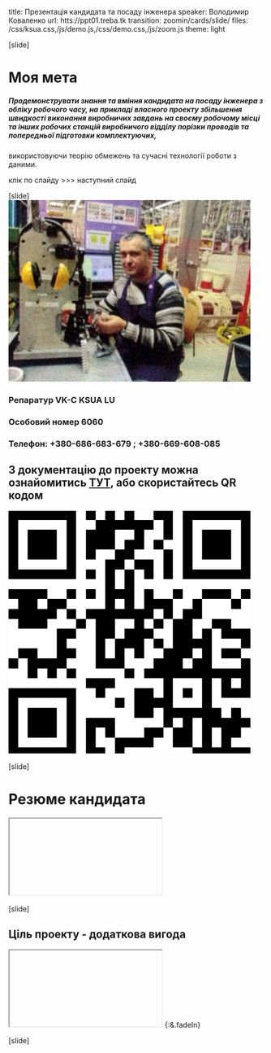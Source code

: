 title: Презентація кандидата та посаду інженера
speaker: Володимир Коваленко
url: htts://ppt01.treba.tk
transition: zoomin/cards/slide/
files: /css/ksua.css,/js/demo.js,/css/demo.css,/js/zoom.js
theme: light



[slide]
# Моя мета
##### Продемонструвати знання та вміння кандидата на посаду інженера з обліку робочого часу, на прикладі власного проекту збільшення швидкості виконання виробничих завдань на своєму робочому місці та інших робочих станцій виробничого відділу порізки проводів та попередньої підготовки комплектуючих, 
використовуючи теорію обмежень та сучасні технології роботи з даними.


 <span class="label label-info"> клік по слайду >>> наступний слайд </span>


[slide]
[![](/img/ya.png)](http://toc.treba.tk:81/pro.html)
### Репаратур VK-C KSUA LU
### Особовий номер 6060
### Телефон: +380-686-683-679 ; +380-669-608-085

## З документацію до проекту можна ознайомитись [ТУТ](http://toc.treba.tk:81), або скористайтесь QR кодом
![](/qr.png)


[slide]
# Резюме кандидата
<iframe data-src="http://toc.treba.tk:81/pro.html" src="about:blank;"></iframe>

[slide]

 Ціль проекту - додаткова вигода
----

 <iframe data-src="http://toc.treba.tk:81/" src="about:blank;"></iframe>  {:&.fadeIn}



[slide]
##
